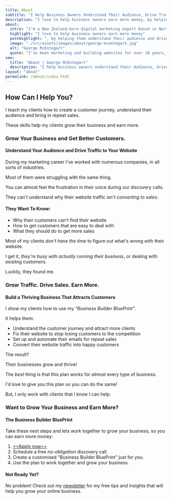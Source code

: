 ```yaml
---
title: About
subtitle: "I Help Business Owners Understand Their Audience, Drive Traffic and Get More Sales"
description: "I love to help business owners earn more money, by helping them understand their audience and drive website traffic."
about:
  intro: "I'm a New Zealand-born digital marketing expert based in North Devon, UK."
  highlight: "I love to help business owners earn more money"
  postHighlight: ", by helping them understand their audience and drive website traffic."
  image: "./src/assets/images/about/george-mcentegart.jpg"
  alt: "George McEntegart"
  quote: "I've been marketing and building websites for over 10 years, helping hundreds of clients grow their businesses."
seo:
  title: "About | George McEntegart"
  description: "I help business owners understand their Audience, drive traffic and get more sales. Marketing and building websites for over 10 years."
layout: "about"
permalink: /about/index.html
---
```



## How Can I Help You?

I teach my clients how to create a customer journey, understand their audience and bring in repeat sales.

These skills help my clients grow their business and earn more.

### Grow Your Business and Get Better Customers.
#### Understand Your Audience and Drive Traffic to Your Website

During my marketing career I've worked with numerous companies, in all sorts of industries.

Most of them were struggling with the same thing.

You can almost feel the frustration in their voice during our discovery calls.

They can't understand why their website traffic _isn't converting to sales_.

#### They Want To Know:

- Why their customers can't find their website
- How to get customers that are easy to deal with
- What they should do to get more sales

Most of my clients _don't have the time_ to figure out what's wrong with their website.

I get it, _they're busy with actually running their business_, or dealing with exisitng customers.

Luckily, they found me.

### Grow Traffic. Drive Sales. Earn More.

#### Build a Thriving Business That Attracts Customers

I show my clients how to use my _"Business Builder BluePrint"_.

It helps them:

- Understand the customer journey and attract more clients
- Fix their website to stop losing customers to the competition
- Set up and automate their emails for repeat sales
- Convert their website traffic into happy customers

The result?

Their businesses grow and thrive!

The _best_ thing is that this plan works for *almost* every type of business.

I'd love to give you this plan so you can do the same!

But, I only work with clients that I know I can help.

### Want to Grow Your Business and Earn More?
#### The Business Builder BluePrint

Take these next steps and lets work together to grow your business, so you can earn more money:

1. [==Apply now==](https://docs.google.com/forms/d/e/1FAIpQLSfa4xyRBOW0Nb6fMiMdxji5ndcPJ54yfYLGWPnQEsDadtML1Q/viewform)
2. Schedule a free _no-obligation_ discovery call.
3. Create a customised "Business Builder BluePrint" just for you.
3. Use the plan to work together and grow your business.

#### Not Ready Yet?

No problem! Check out my [newsletter](/newsletter) for my free tips and insights that will help you grow your online business.